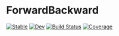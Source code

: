 # ForwardBackward

[![Stable](https://img.shields.io/badge/docs-stable-blue.svg)](https://MurrellGroup.github.io/ForwardBackward.jl/stable/)
[![Dev](https://img.shields.io/badge/docs-dev-blue.svg)](https://MurrellGroup.github.io/ForwardBackward.jl/dev/)
[![Build Status](https://github.com/MurrellGroup/ForwardBackward.jl/actions/workflows/CI.yml/badge.svg?branch=main)](https://github.com/MurrellGroup/ForwardBackward.jl/actions/workflows/CI.yml?query=branch%3Amain)
[![Coverage](https://codecov.io/gh/MurrellGroup/ForwardBackward.jl/branch/main/graph/badge.svg)](https://codecov.io/gh/MurrellGroup/ForwardBackward.jl)
